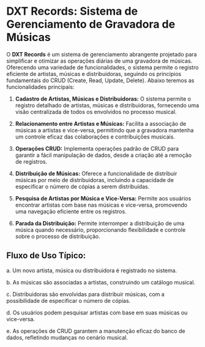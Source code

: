# DXT Records: Sistema de Gerenciamento de Gravadora de Músicas

O **DXT Records** é um sistema de gerenciamento abrangente projetado para simplificar e otimizar as operações diárias de uma gravadora de músicas. Oferecendo uma variedade de funcionalidades, o sistema permite o registro eficiente de artistas, músicas e distribuidoras, seguindo os princípios fundamentais do CRUD (Create, Read, Update, Delete). Abaixo teremos as funcionalidades principais:

1. **Cadastro de Artistas, Músicas e Distribuidoras:** O sistema permite o registro detalhado de artistas, músicas e distribuidoras, fornecendo uma visão centralizada de todos os envolvidos no processo musical.

2. **Relacionamento entre Artistas e Músicas:** Facilita a associação de músicas a artistas e vice-versa, permitindo que a gravadora mantenha um controle eficaz das colaborações e contribuições musicais.

3. **Operações CRUD:** Implementa operações padrão de CRUD para garantir a fácil manipulação de dados, desde a criação até a remoção de registros.

4. **Distribuição de Músicas:** Oferece a funcionalidade de distribuir músicas por meio de distribuidoras, incluindo a capacidade de especificar o número de cópias a serem distribuídas.

5. **Pesquisa de Artistas por Música e Vice-Versa:** Permite aos usuários encontrar artistas com base nas músicas e vice-versa, promovendo uma navegação eficiente entre os registros.

6. **Parada da Distribuição:** Permite interromper a distribuição de uma música quando necessário, proporcionando flexibilidade e controle sobre o processo de distribuição.

## Fluxo de Uso Típico:

a. Um novo artista, música ou distribuidora é registrado no sistema.

b. As músicas são associadas a artistas, construindo um catálogo musical.

c. Distribuidoras são envolvidas para distribuir músicas, com a possibilidade de especificar o número de cópias.

d. Os usuários podem pesquisar artistas com base em suas músicas ou vice-versa.

e. As operações de CRUD garantem a manutenção eficaz do banco de dados, refletindo mudanças no cenário musical.
